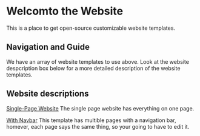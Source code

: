 # Welcomto the Website #
This is a place to get open-source customizable website templates.

## Navigation and Guide ##
We have an array of website templates to use above. Look at the website despcription box below for a more detailed description of the website templates.

## Website descriptions ##
[Single-Page Website](website.html)
The single page website has everything on one page.

[With Navbar](navbar.html)
This template has multible pages with a navigation bar, homever, each page says the same thing, so your going to have to edit it.
